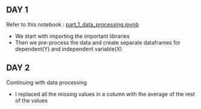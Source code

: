 
DAY 1
----

Refer to this notebook : [part_1_data_processing.ipynb](https://github.com/ajitjadhav10/My-Learnings/blob/main/100_days_of_ML/notebooks/part_1_data_processing.ipynb)

- We start with importing the important libraries
- Then we pre-process the data and create separate dataframes for dependent(Y) and independent variable(X)


DAY 2
---
Continuing with data processing

- I replaced all the missing values in a column with the average of the rest of the values

